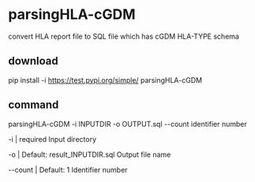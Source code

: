 # parsingHLA-cGDM

convert HLA report file to SQL file which has cGDM HLA-TYPE schema 

## download
pip install -i https://test.pypi.org/simple/ parsingHLA-cGDM

## command
parsingHLA-cGDM -i INPUTDIR -o OUTPUT.sql --count identifier number

-i | required 
Input directory 

-o | Default: result_INPUTDIR.sql 
Output file name 

--count | Default: 1
Identifier number
